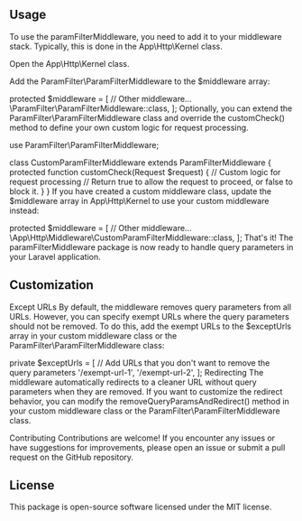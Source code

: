 ## Usage
To use the paramFilterMiddleware, you need to add it to your middleware stack. Typically, this is done in the App\Http\Kernel class.

Open the App\Http\Kernel class.

Add the ParamFilter\ParamFilterMiddleware to the $middleware array:
 
protected $middleware = [
    // Other middleware...
    \ParamFilter\ParamFilterMiddleware::class,
];
Optionally, you can extend the ParamFilter\ParamFilterMiddleware class and override the customCheck() method to define your own custom logic for request processing.

 
use ParamFilter\ParamFilterMiddleware;

class CustomParamFilterMiddleware extends ParamFilterMiddleware
{
    protected function customCheck(Request $request)
    {
        // Custom logic for request processing
        // Return true to allow the request to proceed, or false to block it.
    }
}
If you have created a custom middleware class, update the $middleware array in App\Http\Kernel to use your custom middleware instead:
 
protected $middleware = [
    // Other middleware...
    \App\Http\Middleware\CustomParamFilterMiddleware::class,
];
That's it! The paramFilterMiddleware package is now ready to handle query parameters in your Laravel application.

## Customization
Except URLs
By default, the middleware removes query parameters from all URLs. However, you can specify exempt URLs where the query parameters should not be removed. To do this, add the exempt URLs to the $exceptUrls array in your custom middleware class or the ParamFilter\ParamFilterMiddleware class:

 
private $exceptUrls = [
    // Add URLs that you don't want to remove the query parameters
    '/exempt-url-1',
    '/exempt-url-2',
];
Redirecting
The middleware automatically redirects to a cleaner URL without query parameters when they are removed. If you want to customize the redirect behavior, you can modify the removeQueryParamsAndRedirect() method in your custom middleware class or the ParamFilter\ParamFilterMiddleware class.

Contributing
Contributions are welcome! If you encounter any issues or have suggestions for improvements, please open an issue or submit a pull request on the GitHub repository.

## License
This package is open-source software licensed under the MIT license.